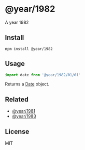 # @year/1982

A year 1982

## Install

~~~
npm install @year/1982
~~~

## Usage

~~~js
import date from '@year/1982/01/01'
~~~

Returns a [Date](https://developer.mozilla.org/en-US/docs/Web/JavaScript/Reference/Global_Objects/Date) object.

## Related

* [@year/1981](https://github.com/antonmedv/year/tree/master/packages/1981)
* [@year/1983](https://github.com/antonmedv/year/tree/master/packages/1983)

## License

MIT
